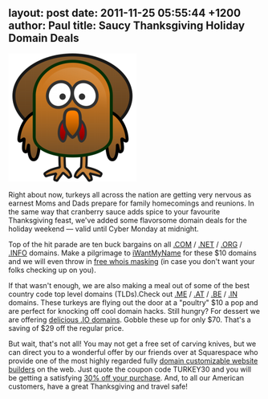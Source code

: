 layout: post
date: 2011-11-25 05:55:44 +1200
author: Paul
title: Saucy Thanksgiving Holiday Domain Deals
----

![turkey-icon.png](/media/2011-11-25-turkey-icon.png)

Right about now, turkeys all across the nation are getting very nervous as earnest Moms and Dads prepare for family homecomings and reunions. In the same way that cranberry sauce adds spice to your favourite Thanksgiving feast, we've added some flavorsome domain deals for the holiday weekend &mdash; valid until Cyber Monday at midnight.

Top of the hit parade are ten buck bargains on all [.COM](https://iwantmyname.com/domains/com-domain-name-registration-for-commercial) / [.NET](https://iwantmyname.com/domains/net-domain-name-registration-for-network) / [.ORG](https://iwantmyname.com/domains/org-domain-name-registration-for-organisation) / [.INFO](https://iwantmyname.com/domains/info-domain-name-registration-for-information) domains. Make a pilgrimage to [iWantMyName](https://iwantmyname.com/) for these $10 domains and we will even throw in [free whois masking](https://iwantmyname.com/blog/2011/10/free-whois-address-masking-to-protect-your-privacy.html) (in case you don't want your folks checking up on you). 

If that wasn't enough, we are also making a meal out of some of the best country code top level domains (TLDs).Check out [.ME](https://iwantmyname.com/domains/me-montenegrean-domain-name-registration-for-montenegro) / [.AT](https://iwantmyname.com/domains/at-austrian-domain-name-registration-for-austria) / [.BE](https://iwantmyname.com/domains/be-belgian-domain-name-registration-for-belgium) / [.IN](https://iwantmyname.com/domains/in-indian-domain-name-registration-for-india) domains. These turkeys are flying out the door at a "poultry" $10 a pop and are perfect for knocking off cool domain hacks. Still hungry? For dessert we are offering [delicious .IO domains](https://iwantmyname.com/domains/io-domain-name-registration-for-british-indian-ocean-territory). Gobble these up for only $70. That's a saving of $29 off the regular price.

But wait, that's not all! You may not get a free set of carving knives, but we can direct you to a wonderful offer by our friends over at Squarespace who provide one of the most highly regarded fully [domain customizable website builders](https://iwantmyname.com/services/website-builder/) on the web. Just quote the coupon code TURKEY30 and you will be getting a satisfying [30% off your purchase](http://squarespace.evyy.net/c/13153/4375/362).
And, to all our American customers, have a great Thanksgiving and travel safe!
